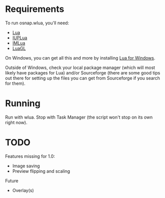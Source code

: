 # Requirements

To run osnap.wlua, you'll need:

- [Lua](http://lua.org)
- [IUPLua](http://www.tecgraf.puc-rio.br/iup/)
- [IMLua](http://www.tecgraf.puc-rio.br/im/)
- [LuaGL](http://luagl.sourceforge.net/)

On Windows, you can get all this and more by installing [Lua for Windows](http://code.google.com/p/luaforwindows/downloads/detail?name=LuaForWindows_v5.1.4-45.exe).

Outside of Windows, check your local package manager (which will most likely have packages for Lua) and/or Sourceforge (there are some good tips out there for setting up the files you can get from Sourceforge if you search for them).

# Running

Run with wlua. Stop with Task Manager (the script won't stop on its own right now).

# TODO

Features missing for 1.0:

- Image saving
- Preview flipping and scaling

Future

- Overlay(s)
